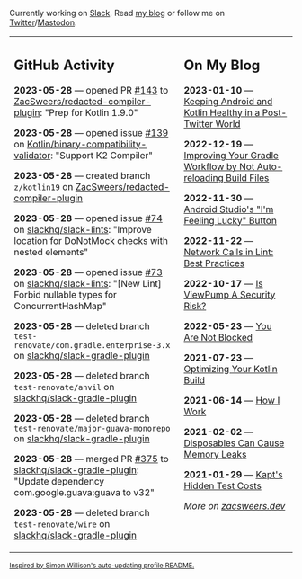 Currently working on [Slack](https://slack.com/). Read [my blog](https://zacsweers.dev/) or follow me on [Twitter](https://twitter.com/ZacSweers)/[Mastodon](https://hachyderm.io/@ZacSweers).

<table><tr><td valign="top" width="60%">

## GitHub Activity
<!-- githubActivity starts -->
**2023-05-28** — opened PR [#143](https://github.com/ZacSweers/redacted-compiler-plugin/pull/143) to [ZacSweers/redacted-compiler-plugin](https://github.com/ZacSweers/redacted-compiler-plugin): "Prep for Kotlin 1.9.0"

**2023-05-28** — opened issue [#139](https://github.com/Kotlin/binary-compatibility-validator/issues/139) on [Kotlin/binary-compatibility-validator](https://github.com/Kotlin/binary-compatibility-validator): "Support K2 Compiler"

**2023-05-28** — created branch `z/kotlin19` on [ZacSweers/redacted-compiler-plugin](https://github.com/ZacSweers/redacted-compiler-plugin)

**2023-05-28** — opened issue [#74](https://github.com/slackhq/slack-lints/issues/74) on [slackhq/slack-lints](https://github.com/slackhq/slack-lints): "Improve location for DoNotMock checks with nested elements"

**2023-05-28** — opened issue [#73](https://github.com/slackhq/slack-lints/issues/73) on [slackhq/slack-lints](https://github.com/slackhq/slack-lints): "[New Lint] Forbid nullable types for ConcurrentHashMap"

**2023-05-28** — deleted branch `test-renovate/com.gradle.enterprise-3.x` on [slackhq/slack-gradle-plugin](https://github.com/slackhq/slack-gradle-plugin)

**2023-05-28** — deleted branch `test-renovate/anvil` on [slackhq/slack-gradle-plugin](https://github.com/slackhq/slack-gradle-plugin)

**2023-05-28** — deleted branch `test-renovate/major-guava-monorepo` on [slackhq/slack-gradle-plugin](https://github.com/slackhq/slack-gradle-plugin)

**2023-05-28** — merged PR [#375](https://github.com/slackhq/slack-gradle-plugin/pull/375) to [slackhq/slack-gradle-plugin](https://github.com/slackhq/slack-gradle-plugin): "Update dependency com.google.guava:guava to v32"

**2023-05-28** — deleted branch `test-renovate/wire` on [slackhq/slack-gradle-plugin](https://github.com/slackhq/slack-gradle-plugin)
<!-- githubActivity ends -->
</td><td valign="top" width="40%">

## On My Blog
<!-- blog starts -->
**2023-01-10** — [Keeping Android and Kotlin Healthy in a Post-Twitter World](https://www.zacsweers.dev/keeping-android-healthy/)

**2022-12-19** — [Improving Your Gradle Workflow by Not Auto-reloading Build Files](https://www.zacsweers.dev/improving-your-workflow-by-not-auto-reloading-build-files/)

**2022-11-30** — [Android Studio's "I'm Feeling Lucky" Button](https://www.zacsweers.dev/android-studios-im-feeling-lucky-button/)

**2022-11-22** — [Network Calls in Lint: Best Practices](https://www.zacsweers.dev/network-calls-in-lint-best-practices/)

**2022-10-17** — [Is ViewPump A Security Risk?](https://www.zacsweers.dev/is-viewpump-a-security-risk/)

**2022-05-23** — [You Are Not Blocked](https://www.zacsweers.dev/you-are-not-blocked/)

**2021-07-23** — [Optimizing Your Kotlin Build](https://www.zacsweers.dev/optimizing-your-kotlin-build/)

**2021-06-14** — [How I Work](https://www.zacsweers.dev/how-i-work/)

**2021-02-02** — [Disposables Can Cause Memory Leaks](https://www.zacsweers.dev/disposables-can-cause-memory-leaks/)

**2021-01-29** — [Kapt's Hidden Test Costs](https://www.zacsweers.dev/kapts-hidden-test-costs/)
<!-- blog ends -->
_More on [zacsweers.dev](https://zacsweers.dev/)_
</td></tr></table>

<sub><a href="https://simonwillison.net/2020/Jul/10/self-updating-profile-readme/">Inspired by Simon Willison's auto-updating profile README.</a></sub>
